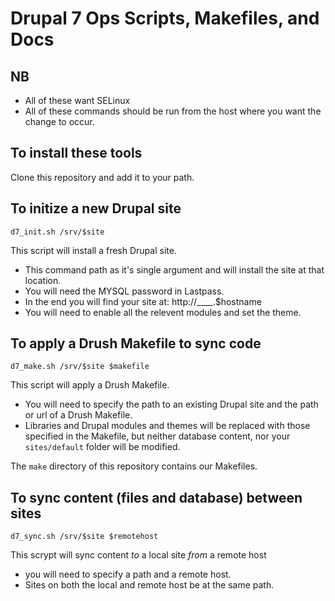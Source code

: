 # Drupal 7 Ops Scripts, Makefiles, and Docs

## NB
* All of these want SELinux
* All of these commands should be run from the host where you want the change to occur.


## To install these tools

Clone this repository and add it to your path. 


## To initize a new Drupal site

```
d7_init.sh /srv/$site
```

This script will install a fresh Drupal site.
* This command path as it's single argument and will install the site at that location. 
* You will need the MYSQL password in Lastpass.
* In the end you will find your site at: http://____.$hostname
* You will need to enable all the relevent modules and set the theme.

## To apply a Drush Makefile to sync code

```
d7_make.sh /srv/$site $makefile
```
This script will apply a Drush Makefile.
* You will need to specify the path to an existing Drupal site and the path or url of a Drush Makefile.
* Libraries and Drupal modules and themes will be replaced with those specified in the Makefile, but neither database content, nor your `sites/default` folder will be modified.

The `make` directory of this repository contains our Makefiles. 




## To sync content (files and database) between sites

```
d7_sync.sh /srv/$site $remotehost
```

This scrypt will sync content *to* a local site *from* a remote host
* you will need to specify a path and a remote host. 
* Sites on both the local and remote host be at the same path. 



